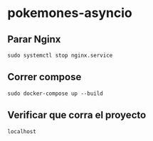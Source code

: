 # pokemones-asyncio

## Parar Nginx
    sudo systemctl stop nginx.service

## Correr compose
    sudo docker-compose up --build

## Verificar que corra el proyecto
    localhost
